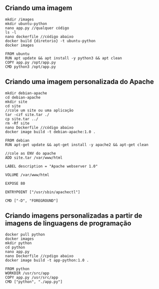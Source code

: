## Criando uma imagem
```
mkdir /images
mkdir ubuntu-python
nano app.py //qualquer código
ls -l
nano dockerfile //código abaixo
docker build {diretorio} -t ubuntu-python
docker images
```

```
FROM ubuntu
RUN apt update && apt install -y python3 && apt clean
COPY app.py /opt/app.py
CMD python3 /opt/app.py
```

## Criando uma imagem personalizada do Apache
```
mkdir debian-apache
cd debian-apache
mkdir site
cd site
//cole um site ou uma aplicação
tar -czf site.tar ./
cp site.tar ../
rm -Rf site
nano Dockerfile //código abaixo
docker image build -t debian-apache:1.0 .
```

```
FROM debian
RUN apt-get update && apt-get install -y apache2 && apt-get clean

//cole as ENV do apache
ADD site.tar /var/www/html

LABEL description = "Apache webserver 1.0"

VOLUME /var/www/html

EXPOSE 80

ENTRYPOINT ["/usr/sbin/apachectl"]

CMD ["-D", "FOREGROUND"]
```

## Criando imagens personalizadas a partir de imagens de linguagens de programação
```
docker pull python
docker images
mkdir python
cd python
nano app.py
nano Dockerfile //cpdigo abaixo
docker image build -t app-python:1.0 .
```

```
FROM python
WORKDIR /usr/src/app
COPY app.py /usr/src/app
CMD ["python", "./app.py"]
```

